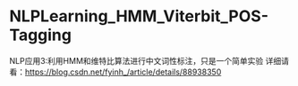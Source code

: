 # NLPLearning_HMM_Viterbit_POS-Tagging
NLP应用3:利用HMM和维特比算法进行中文词性标注，只是一个简单实验 
详细请看：https://blog.csdn.net/fyinh_/article/details/88938350 
